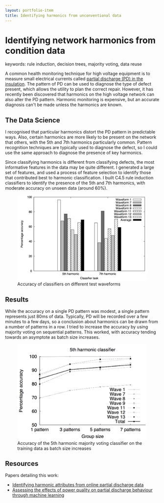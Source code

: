 ```yaml
---
layout: portfolio-item
title: Identifying harmonics from unconventional data
---
```


# Identifying network harmonics from condition data

<div class="keywords">
keywords: rule induction, decision trees, majority voting, data reuse
</div>

A common health monitoring technique for high voltage equipment is to
measure small electrical currents called [partial discharge (PD) in the
insulation][dnns]. The pattern of PD can be used to diagnose the type of
defect present, which allows the utility to plan the correct repair.
However, it has recently been discovered that harmonics on the high voltage
network can also alter the PD pattern. Harmonic monitoring is expensive, but
an accurate diagnosis can't be made unless the harmonics are known.

[dnns]:     /portfolio/dnns.html

## The Data Science

I recognised that particular harmonics distort the PD pattern in predictable
ways. Also, certain harmonics are more likely to be present on the network
that others, with the 5th and 7th harmonics particularly common. Pattern
recognition techniques are typically used to diagnose the defect, so I
could use the same approach to diagnose the presence of key harmonics.

Since classifying harmonics is different from classifying defects, the most
informative features in the data may be quite different. I generated a large
set of features, and used a process of feature selection to identify those
that contributed best to harmonic classification. I built C4.5 rule
induction classifiers to identify the presence of the 5th and 7th harmonics,
with moderate accuracy on unseen data (around 60%).

<figure>
<img src="/portfolio/assets/harmonics.png" alt="Accuracy of classifiers on different test waveforms">
<figcaption>Accuracy of classifiers on different test waveforms</figcaption>
</figure>


## Results

While the accuracy on a single PD pattern was modest, a single pattern
represents just 80ms of data. Typically, PD will be recorded over a few
minutes to a few days, so a conclusion about harmonics can be drawn from
a number of patterns in a row. I tried to increase the accuracy by using
majority voting on sequential patterns. This worked, with accuracy tending
towards an asymptote as batch size increases.

<figure>
<img src="/portfolio/assets/harmonicbatch.png" alt="Accuracy of the 5th
harmonic majority voting classifier as batch size increases">
<figcaption>Accuracy of the 5th harmonic majority voting classifier on the training data as batch size increases</figcaption>
</figure>

## Resources

Papers detailing this work:

- [Identifying harmonic attributes from online partial discharge data][journal]
- [Assessing the effects of power quality on partial discharge behaviour through machine learning][conf]

[journal]:  http://strathprints.strath.ac.uk/33135/
[conf]:     http://strathprints.strath.ac.uk/26479/

